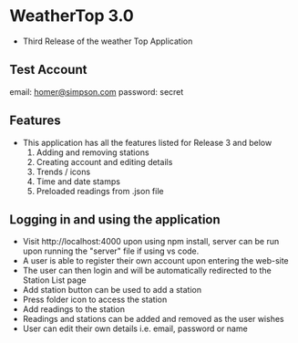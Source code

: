 # WeatherTop 3.0
- Third Release of the weather Top Application

## Test Account
email: homer@simpson.com
password: secret

## Features
- This application has all the features listed for Release 3 and below
    1. Adding and removing stations
    2. Creating account and editing details
    3. Trends / icons
    4. Time and date stamps
    5. Preloaded readings from .json file

## Logging in and using the application
- Visit http://localhost:4000 upon using npm install, server can be run upon running the "server" file if using vs code.
- A user is able to register their own account upon entering the web-site
- The user can then login and will be automatically redirected to the Station List page
- Add station button can be used to add a station
- Press folder icon to access the station
- Add readings to the station
- Readings and stations can be added and removed as the user wishes
- User can edit their own details i.e. email, password or name